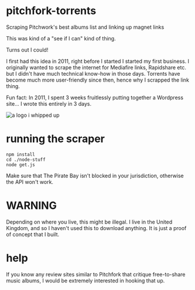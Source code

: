 # pitchfork-torrents
Scraping Pitchwork's best albums list and linking up magnet links

This was kind of a "see if I can" kind of thing.

Turns out I could!

I first had this idea in 2011, right before I started I started my first business. I originally wanted to scrape the internet for Mediafire links, Rapidshare etc. but I didn't have much technical know-how in those days. Torrents have become much more user-friendly since then, hence why I scrapped the link thing.

Fun fact: In 2011, I spent 3 weeks fruitlessly putting together a Wordpress site... I wrote this entirely in 3 days.

![a logo i whipped up](https://github.com/nabilfreeman/pitchfork-torrents/raw/gh-pages/front_end_assets/img/screenshot.jpg)

# running the scraper
    npm install
    cd ./node-stuff
    node get.js
    
Make sure that The Pirate Bay isn't blocked in your jurisdiction, otherwise the API won't work.

# WARNING

Depending on where you live, this might be illegal. I live in the United Kingdom, and so I haven't used this to download anything. It is just a proof of concept that I built.

# help

If you know any review sites similar to Pitchfork that critique free-to-share music albums, I would be extremely interested in hooking that up.
